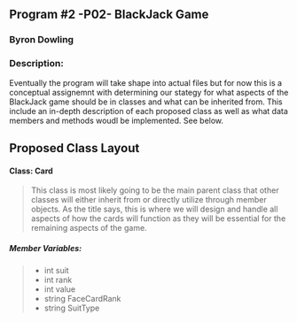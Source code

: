 ## Program #2 -P02- BlackJack Game
### Byron Dowling
### Description:

Eventually the program will take shape into actual files but for now this is a conceptual assignemnt with determining our stategy for what aspects of the BlackJack game should be in classes and what can be inherited from. This include an in-depth description of each proposed class as well as what data members and methods woudl be implemented. See below.

## Proposed Class Layout

#### Class: Card
> This class is most likely going to be the main parent class that other classes will either inherit from or directly utilize through member objects. As the title says, this is where we will design and handle all aspects of how the cards will function as they will be essential for the remaining aspects of the game.

##### Member Variables:
> - int suit
> - int rank
> - int value
> - string FaceCardRank
> - string SuitType
